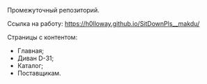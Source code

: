 Промежуточный репозиторий. 

Ссылка на работу: https://h0lloway.github.io/SitDownPls__makdu/

Страницы с контентом: 
 
- Главная;
- Диван D-31;
- Каталог;
- Поставщикам.
